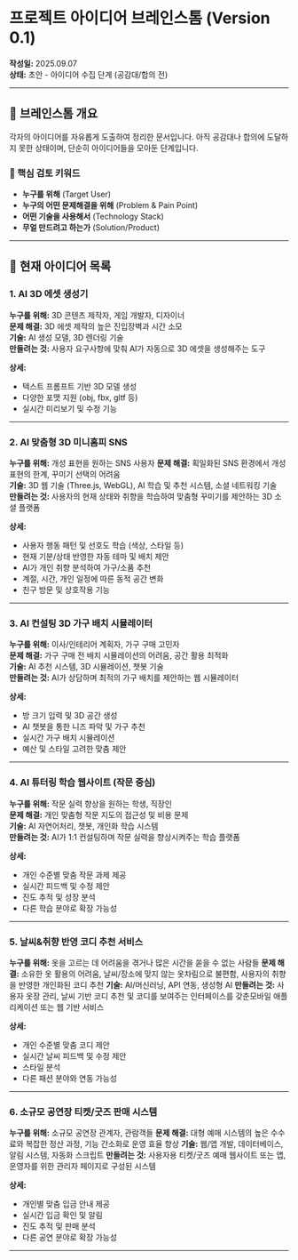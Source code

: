 # 프로젝트 아이디어 브레인스톰 (Version 0.1)

**작성일:** 2025.09.07  
**상태:** 초안 - 아이디어 수집 단계 (공감대/합의 전)

---

## 💭 브레인스톰 개요

각자의 아이디어를 자유롭게 도출하여 정리한 문서입니다.
아직 공감대나 합의에 도달하지 못한 상태이며, 단순히 아이디어들을 모아둔 단계입니다.

### 🔑 핵심 검토 키워드
- **누구를 위해** (Target User)
- **누구의 어떤 문제해결을 위해** (Problem & Pain Point)
- **어떤 기술을 사용해서** (Technology Stack)
- **무얼 만드려고 하는가** (Solution/Product)

---

## 🎯 현재 아이디어 목록

### 1. AI 3D 에셋 생성기
**누구를 위해:** 3D 콘텐츠 제작자, 게임 개발자, 디자이너  
**문제 해결:** 3D 에셋 제작의 높은 진입장벽과 시간 소모  
**기술:** AI 생성 모델, 3D 렌더링 기술  
**만들려는 것:** 사용자 요구사항에 맞춰 AI가 자동으로 3D 에셋을 생성해주는 도구

**상세:**
- 텍스트 프롬프트 기반 3D 모델 생성
- 다양한 포맷 지원 (obj, fbx, gltf 등)
- 실시간 미리보기 및 수정 기능

---

### 2. AI 맞춤형 3D 미니홈피 SNS
**누구를 위해:** 개성 표현을 원하는 SNS 사용자
**문제 해결:** 획일화된 SNS 환경에서 개성 표현의 한계, 꾸미기 선택의 어려움  
**기술:** 3D 웹 기술 (Three.js, WebGL), AI 학습 및 추천 시스템, 소셜 네트워킹 기술  
**만들려는 것:** 사용자의 현재 상태와 취향을 학습하여 맞춤형 꾸미기를 제안하는 3D 소셜 플랫폼

**상세:**
- 사용자 행동 패턴 및 선호도 학습 (색상, 스타일 등)
- 현재 기분/상태 반영한 자동 테마 및 배치 제안
- AI가 개인 취향 분석하여 가구/소품 추천
- 계절, 시간, 개인 일정에 따른 동적 공간 변화
- 친구 방문 및 상호작용 기능

---

### 3. AI 컨설팅 3D 가구 배치 시뮬레이터
**누구를 위해:** 이사/인테리어 계획자, 가구 구매 고민자  
**문제 해결:** 가구 구매 전 배치 시뮬레이션의 어려움, 공간 활용 최적화  
**기술:** AI 추천 시스템, 3D 시뮬레이션, 챗봇 기술  
**만들려는 것:** AI가 상담하며 최적의 가구 배치를 제안하는 웹 시뮬레이터

**상세:**
- 방 크기 입력 및 3D 공간 생성
- AI 챗봇을 통한 니즈 파악 및 가구 추천
- 실시간 가구 배치 시뮬레이션
- 예산 및 스타일 고려한 맞춤 제안

---

### 4. AI 튜터링 학습 웹사이트 (작문 중심)
**누구를 위해:** 작문 실력 향상을 원하는 학생, 직장인  
**문제 해결:** 개인 맞춤형 작문 지도의 접근성 및 비용 문제  
**기술:** AI 자연어처리, 챗봇, 개인화 학습 시스템  
**만들려는 것:** AI가 1:1 컨설팅하며 작문 실력을 향상시켜주는 학습 플랫폼

**상세:**
- 개인 수준별 맞춤 작문 과제 제공
- 실시간 피드백 및 수정 제안
- 진도 추적 및 성장 분석
- 다른 학습 분야로 확장 가능성

---

### 5. 날씨&취향 반영 코디 추천 서비스
**누구를 위해:** 옷을 고르는 데 어려움을 겪거나 많은 시간을 쏟을 수 없는 사람들
**문제 해결:** 소유한 옷 활용의 어려움, 날씨/장소에 맞지 않는 옷차림으로 불편함, 사용자의 취향을 반영한 개인화된 코디 추천
**기술:** AI/머신러닝, API 연동, 생성형 AI
**만들려는 것:** 사용자 옷장 관리, 날씨 기반 코디 추천 및 코디를 보여주는 인터페이스를 갖춘모바일 애플리케이션 또는 웹 기반 서비스

**상세:**
- 개인 수준별 맞춤 코디 제안
- 실시간 날씨 피드백 및 수정 제안
- 스타일 분석
- 다른 패션 분야와 연동 가능성

---

### 6. 소규모 공연장 티켓/굿즈 판매 시스템
**누구를 위해:** 소규모 공연장 관계자, 관람객들
**문제 해결:** 대형 예매 시스템의 높은 수수료와 복잡한 정산 과정, 기능 간소화로 운영 효율 향상
**기술:** 웹/앱 개발, 데이터베이스, 알림 시스템, 자동화 스크립트
**만들려는 것:** 사용자용 티켓/굿즈 예매 웹사이트 또는 앱, 운영자를 위한 관리자 페이지로 구성된 시스템

**상세:**
- 개인별 맞춤 입금 안내 제공
- 실시간 입금 확인 및 알림
- 진도 추적 및 판매 분석
- 다른 공연 분야로 확장 가능성
  
---
